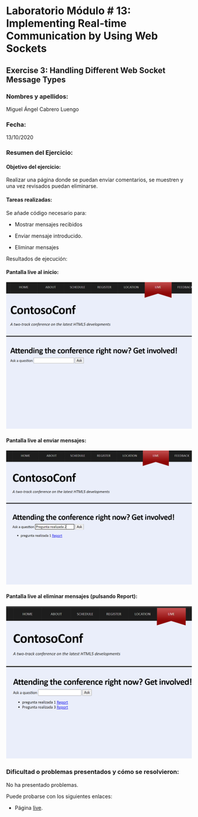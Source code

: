 ﻿# Laboratorio Módulo # 13: Implementing Real-time Communication by Using Web Sockets
## Exercise 3: Handling Different Web Socket Message Types
### Nombres y apellidos:
Miguel Ángel Cabrero Luengo
### Fecha:
13/10/2020
### Resumen del Ejercicio:

#### Objetivo del ejercicio:

Realizar una página donde se puedan enviar comentarios, se muestren y una vez revisados puedan eliminarse.

#### Tareas realizadas:

Se añade código necesario para:

- Mostrar mensajes recibidos

- Enviar mensaje introducido.

- Eliminar mensajes

Resultados de ejecución:

#### Pantalla live al inicio:
<img src="images/01.png">

#### Pantalla live al enviar mensajes:
<img src="images/02.png">

#### Pantalla live al eliminar mensajes (pulsando Report):
<img src="images/03.png">

### Dificultad o problemas presentados y cómo se resolvieron:
No ha presentado problemas.


Puede probarse con los siguientes enlaces:

- Página <a href="live.htm" target="_blank">live</a>.